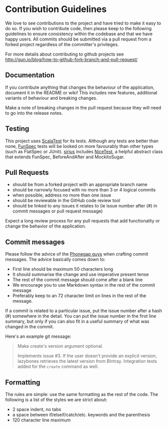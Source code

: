 Contribution Guidelines
=======================

We love to see contributions to the project and have tried to make it easy to
do so. If you wish to contribute code, then please keep to the following guidelines to
ensure consistency within the codebase and that we have happy users.  All commits should be submitted via a pull
request from a forked project regardless of the committer's privileges.

For more details about contributing to github projects see
http://gun.io/blog/how-to-github-fork-branch-and-pull-request/

Documentation
-------------

If you contribute anything that changes the behaviour of the application,
document it in the README or wiki! This includes new features, additional variants
of behaviour and breaking changes.

Make a note of breaking changes in the pull request because they will need
to go into the release notes.

Testing
-------

This project uses [ScalaTest](http://www.scalatest.org/) for its tests. Although
any tests are better than none, [FunSpec](http://doc.scalatest.org/2.0/index.html#org.scalatest.FunSpec) tests will be
looked on more favourably than other types (such as FlatSpec or JUnit).  [sirius](/../..) includes
[NiceTest](/../../blob/master/src/test/scala/com/comcast/xfinity/sirius/NiceTest.scala), a helpful abstract class that
extends FunSpec, BeforeAndAfter and MockitoSugar.

Pull Requests
-------------

* should be from a forked project with an appropriate branch name
* should be narrowly focused with no more than 3 or 4 logical commits
* when possible, address no more than one issue
* should be reviewable in the GitHub code review tool
* should be linked to any issues it relates to (ie issue number after (#) in commit messages or pull request message)

Expect a long review process for any pull requests that add functionality or change the behavior of the application.


Commit messages
---------------

Please follow the advice of the [Phonegap guys](https://github.com/phonegap/phonegap/wiki/Git-Commit-Message-Format)
when crafting commit messages. The advice basically comes down to:

* First line should be maximum 50 characters long
* It should summarise the change and use imperative present tense
* The rest of the commit message should come after a blank line
* We encourage you to use Markdown syntax in the rest of the commit message
* Preferably keep to an 72 character limit on lines in the rest of the message.

If a commit is related to a particular issue, put the issue number after a
hash (#) somewhere in the detail. You can put the issue number in the first
line summary, but only if you can also fit in a useful summary of what was
changed in the commit.

Here's an example git message:

> Make create's version argument optional.
>
> Implements issue #3. If the user doesn't provide an explicit version,
> lazybones retrieves the latest version from Bintray. Integration tests
> added for the `create` command as well.

Formatting
----------

The rules are simple: use the same formatting as the rest of the code. The
following is a list of the styles we are strict about:

* 2 space indent, no tabs
* a space between if/elseif/catch/etc. keywords and the parenthesis
* 120 character line maximum
